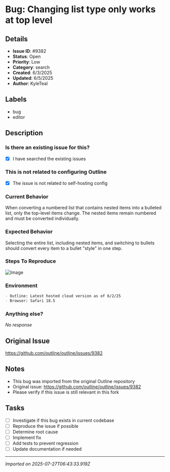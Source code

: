 # Bug: Changing list type only works at top level

## Details
- **Issue ID**: #9382
- **Status**: Open
- **Priority**: Low
- **Category**: search
- **Created**: 6/3/2025
- **Updated**: 6/5/2025
- **Author**: KyleTeal


## Labels
- bug
- editor

## Description
### Is there an existing issue for this?

- [x] I have searched the existing issues

### This is not related to configuring Outline

- [x] The issue is not related to self-hosting config

### Current Behavior

When converting a numbered list that contains nested items into a bulleted list, only the top-level items change. The nested items remain numbered and must be converted individually.

### Expected Behavior

Selecting the entire list, including nested items, and switching to bullets should convert every item to a bullet "style" in one step.

### Steps To Reproduce

![Image](https://github.com/user-attachments/assets/a7b16d51-6c53-46f8-8e77-ad992e506734)

### Environment

```markdown
- Outline: Latest hosted cloud version as of 6/2/25
- Browser: Safari 18.5
```

### Anything else?

_No response_

## Original Issue
https://github.com/outline/outline/issues/9382

## Notes
- This bug was imported from the original Outline repository
- Original issue: https://github.com/outline/outline/issues/9382
- Please verify if this issue is still relevant in this fork

## Tasks
- [ ] Investigate if this bug exists in current codebase
- [ ] Reproduce the issue if possible
- [ ] Determine root cause
- [ ] Implement fix
- [ ] Add tests to prevent regression
- [ ] Update documentation if needed

---
*Imported on 2025-07-27T06:43:33.919Z*
